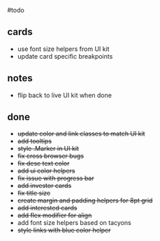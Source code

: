#todo

## cards

- use font size helpers from UI kit
- update card specific breakpoints


## notes
- flip back to live UI kit when done


## done

- ~~update color and link classes to match UI kit~~
- ~~add tooltips~~
- ~~style .Marker in UI kit~~
- ~~fix cross browser bugs~~
- ~~fix desc text color~~
- ~~add ui color helpers~~
- ~~fix issue with progress bar~~
- ~~add investor cards~~
- ~~fix title size~~
- ~~create margin and padding helpers for 8pt grid~~
- ~~add interested cards~~
- ~~add flex modifier for align~~
- add font size helpers based on tacyons
- ~~style links with blue color helper~~
